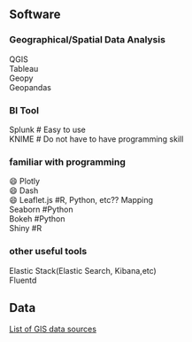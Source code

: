 ## Software
### Geographical/Spatial Data Analysis
QGIS  
Tableau  
Geopy  
Geopandas  

### BI Tool
Splunk  # Easy to use  
KNIME # Do not have to have programming skill

### familiar with programming
:smile: Plotly  
:smile: Dash  
:smile: Leaflet.js  #R, Python, etc?? Mapping  
Seaborn #Python  
Bokeh #Python  
Shiny #R  

### other useful tools
Elastic Stack(Elastic Search, Kibana,etc)  
Fluentd  

## Data
[List of GIS data sources](https://en.wikipedia.org/wiki/List_of_GIS_data_sources)
